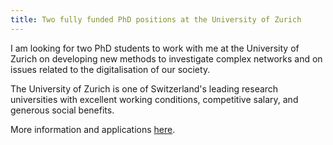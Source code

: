 ```yaml
---
title: Two fully funded PhD positions at the University of Zurich
---
```


I am looking for two PhD students to work with me at the University of Zurich on developing new methods to investigate complex networks and on issues related to the digitalisation of our society.

The University of Zurich is one of Switzerland's leading research universities with excellent working
conditions, competitive salary, and generous social benefits.

More information and applications [here](https://w16.math.uzh.ch/ort/index.php?id=open&s=627404edaca25).
